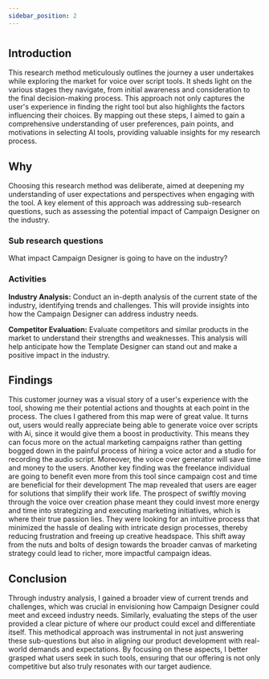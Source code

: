 ```yaml
---
sidebar_position: 2
---
```

#
## Introduction

This research method meticulously outlines the journey a user undertakes while exploring the market for voice over script tools. It sheds light on the various stages they navigate, from initial awareness and consideration to the final decision-making process. This approach not only captures the user's experience in finding the right tool but also highlights the factors influencing their choices. By mapping out these steps, I aimed to gain a comprehensive understanding of user preferences, pain points, and motivations in selecting AI tools, providing valuable insights for my research process.

## Why 
Choosing this research method was deliberate, aimed at deepening my understanding of user expectations and perspectives when engaging with the tool. A key element of this approach was addressing sub-research questions, such as assessing the potential impact of Campaign Designer on the industry.

### Sub research questions 
What impact Campaign Designer is going to have on the industry?

### Activities 
<p><strong>Industry Analysis:</strong> Conduct an in-depth analysis of the current state of the industry, identifying trends and challenges. This will provide insights into how the Campaign Designer can address industry needs.</p>

<strong>Competitor Evaluation:</strong> Evaluate competitors and similar products in the market to understand their strengths and weaknesses. This analysis will help anticipate how the Template Designer can stand out and make a positive impact in the industry.

## Findings
This customer journey was a visual story of a user's experience with the tool, showing me their potential actions and thoughts at each point in the process. The clues I gathered from this map were of great value. It turns out, users would really appreciate being able to generate voice over scripts with Ai, since it would give them a boost in productivity. This means they can focus more on the actual marketing campaigns rather than getting bogged down in the painful process of hiring a voice actor and a studio for recording the audio script. Moreover, the voice over generator will save time and money to the users. Another key finding was the freelance individual are going to benefit even more from this tool since campaign cost and time are beneficial for their development 
The map revealed that users are eager for solutions that simplify their work life. The prospect of swiftly moving through the voice over creation phase meant they could invest more energy and time into strategizing and executing marketing initiatives, which is where their true passion lies. They were looking for an intuitive process that minimized the hassle of dealing with intricate design processes, thereby reducing frustration and freeing up creative headspace. This shift away from the nuts and bolts of design towards the broader canvas of marketing strategy could lead to richer, more impactful campaign ideas.



## Conclusion
Through industry analysis, I gained a broader view of current trends and challenges, which was crucial in envisioning how Campaign Designer could meet and exceed industry needs. Similarly, evaluating the steps of the user provided a clear picture of where our product could excel and differentiate itself. This methodical approach was instrumental in not just answering these sub-questions but also in aligning our product development with real-world demands and expectations. By focusing on these aspects, I better grasped what users seek in such tools, ensuring that our offering is not only competitive but also truly resonates with our target audience.

